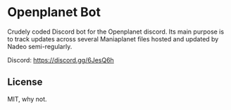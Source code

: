 # Openplanet Bot

Crudely coded Discord bot for the Openplanet discord. Its main purpose is to track updates across several Maniaplanet files hosted and updated by Nadeo semi-regularly.

Discord: <https://discord.gg/6JesQ6h>

## License

MIT, why not.
